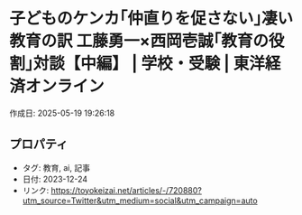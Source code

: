 # 子どものケンカ｢仲直りを促さない｣凄い教育の訳 工藤勇一×西岡壱誠｢教育の役割｣対談【中編】 | 学校・受験 | 東洋経済オンライン

作成日: 2025-05-19 19:26:18

## プロパティ

- タグ: 教育, ai, 記事
- 日付: 2023-12-24
- リンク: https://toyokeizai.net/articles/-/720880?utm_source=Twitter&utm_medium=social&utm_campaign=auto

